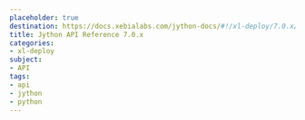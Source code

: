```yaml
---
placeholder: true
destination: https://docs.xebialabs.com/jython-docs/#!/xl-deploy/7.0.x/
title: Jython API Reference 7.0.x
categories:
- xl-deploy
subject:
- API
tags:
- api
- jython
- python
---
```


